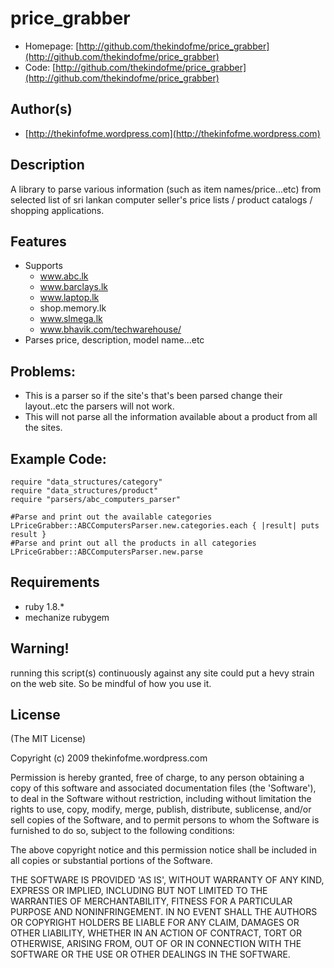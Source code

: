 # price_grabber

* Homepage: [http://github.com/thekindofme/price_grabber](http://github.com/thekindofme/price_grabber)
* Code: [http://github.com/thekindofme/price_grabber](http://github.com/thekindofme/price_grabber)

## Author(s)

* [http://thekinfofme.wordpress.com](http://thekinfofme.wordpress.com)

## Description

A library to parse various information (such as item names/price...etc) from selected list of sri lankan computer seller's price lists / product catalogs / shopping applications.

## Features

* Supports
    * www.abc.lk
    * www.barclays.lk
    * www.laptop.lk
    * shop.memory.lk
    * www.slmega.lk
    * www.bhavik.com/techwarehouse/
* Parses price, description, model name...etc

## Problems:

* This is a parser so if the site's that's been parsed change their layout..etc the parsers will not work.
* This will not parse all the information available about a product from all the sites.

## Example Code:

    require "data_structures/category"
    require "data_structures/product"
    require "parsers/abc_computers_parser"

    #Parse and print out the available categories
    LPriceGrabber::ABCComputersParser.new.categories.each { |result| puts result }
    #Parse and print out all the products in all categories
    LPriceGrabber::ABCComputersParser.new.parse

## Requirements

* ruby 1.8.*
* mechanize rubygem

## Warning!
running this script(s) continuously against any site could put a hevy strain on the web site. So be mindful of how you use it.

## License

(The MIT License)

Copyright (c) 2009 thekinfofme.wordpress.com

Permission is hereby granted, free of charge, to any person obtaining
a copy of this software and associated documentation files (the
'Software'), to deal in the Software without restriction, including
without limitation the rights to use, copy, modify, merge, publish,
distribute, sublicense, and/or sell copies of the Software, and to
permit persons to whom the Software is furnished to do so, subject to
the following conditions:

The above copyright notice and this permission notice shall be
included in all copies or substantial portions of the Software.

THE SOFTWARE IS PROVIDED 'AS IS', WITHOUT WARRANTY OF ANY KIND,
EXPRESS OR IMPLIED, INCLUDING BUT NOT LIMITED TO THE WARRANTIES OF
MERCHANTABILITY, FITNESS FOR A PARTICULAR PURPOSE AND NONINFRINGEMENT.
IN NO EVENT SHALL THE AUTHORS OR COPYRIGHT HOLDERS BE LIABLE FOR ANY
CLAIM, DAMAGES OR OTHER LIABILITY, WHETHER IN AN ACTION OF CONTRACT,
TORT OR OTHERWISE, ARISING FROM, OUT OF OR IN CONNECTION WITH THE
SOFTWARE OR THE USE OR OTHER DEALINGS IN THE SOFTWARE.